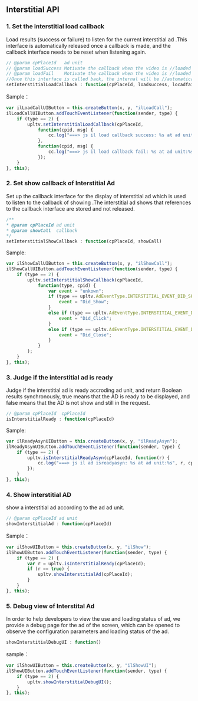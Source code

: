 ## Interstitial API

### 1. Set the interstitial load callback 
Load results (success or failure) to listen for the current interstitial ad .This interface is automatically released once a callback is made, and the callback interface needs to be reset when listening again.

```javascript
// @param cpPlaceId   ad unit
// @param loadSuccess Motivate the callback when the video is //loaded successfully，successCall(cpadid, msg)
// @param loadFail    Motivate the callback when the video is //loaded failed， loadFail(cpid, message)
//Once this interface is called back, the internal will be //automatically released, and the callback interface needs to //be reset when listening again.
setInterstitialLoadCallback : function(cpPlaceId, loadsuccess, locadfail)
```

Sample：
```javascript
var ilLoadCallUIButton = this.createButton(x, y, "ilLoadCall");
ilLoadCallUIButton.addTouchEventListener(function(sender, type) {
    if (type == 2) {
        upltv.setInterstitialLoadCallback(cpPlaceId,
            function(cpid, msg) {
                cc.log("===> js il load callback success: %s at ad unit:%s", msg, cpid);
            },
            function(cpid, msg) {
                cc.log("===> js il load callback fail: %s at ad unit:%s", msg, cpid);
            });
    }
}, this);
```

### 2. Set show callback of Interstitial Ad

Set up the callback interface for the display of interstitial ad which is used to listen to the callback of showing .The  interstitial ad shows that references to the callback interface are stored  and not released.

```javascript
/**
* @param cpPlaceId ad unit
* @param showCall  callback
*/
setInterstitialShowCallback : function(cpPlaceId, showCall)
```
Sample:
```javascript
var ilShowCallUIButton = this.createButton(x, y, "ilShowCall");
ilShowCallUIButton.addTouchEventListener(function(sender, type) {
    if (type == 2) {
        upltv.setInterstitialShowCallback(cpPlaceId, 
            function(type, cpid) {
                var event = "unkown";
                if (type == upltv.AdEventType.INTERSTITIAL_EVENT_DID_SHOW) {
                    event = "Did_Show";
                }
                else if (type == upltv.AdEventType.INTERSTITIAL_EVENT_DID_CLICK) {
                    event = "Did_Click";
                }
                else if (type == upltv.AdEventType.INTERSTITIAL_EVENT_DID_CLOSE) {
                    event = "Did_Close";
                }
            }
        );
    }
}, this);
```

### 3. Judge if the interstitial ad is ready
Judge if the interstitial ad is ready accroding ad unit, and  return Boolean results synchronously, true means that the AD is ready to be displayed, and false means that the AD is not show and still in the request.
```javascript
// @param cpPlaceId  cpPlaceId
isInterstitialReady : function(cpPlaceId)
```

Sample:
```javascript
var ilReadyAsynUIButton = this.createButton(x, y, "ilReadyAsyn");
ilReadyAsynUIButton.addTouchEventListener(function(sender, type) {
    if (type == 2) {
        upltv.isInterstitialReadyAsyn(cpPlaceId, function(r) {
            cc.log("===> js il ad isreadyasyn: %s at ad unit:%s", r, cpPlaceId);
        });
    }
}, this);
```

### 4. Show interstitial AD
show a interstitial ad according to the ad ad unit.
```javascript
// @param cpPlaceId ad unit
showInterstitialAd : function(cpPlaceId)
```

Sample：
```javascript
var ilShowUIButton = this.createButton(x, y, "ilShow");
ilShowUIButton.addTouchEventListener(function(sender, type) {
    if (type == 2) {
        var r = upltv.isInterstitialReady(cpPlaceId);
        if (r == true) {
            upltv.showInterstitialAd(cpPlaceId);
        }
    }
}, this);
```

### 5. Debug view of Interstital Ad 
In order to help developers to view the use and loading status of ad, we provide a debug page for the ad of the screen, which can be opened to observe the configuration parameters and loading status of the ad.
```javascript
showInterstitialDebugUI : function()
```
sample：
```javascript
var ilShowUIButton = this.createButton(x, y, "ilShowUI");
ilShowUIButton.addTouchEventListener(function(sender, type) {
    if (type == 2) {
        upltv.showInterstitialDebugUI();
    }
}, this);
```